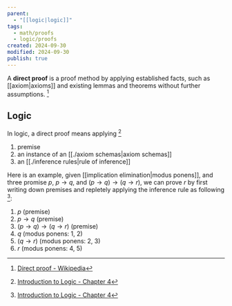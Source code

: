 ```yaml
---
parent:
  - "[[logic|logic]]"
tags:
  - math/proofs
  - logic/proofs
created: 2024-09-30
modified: 2024-09-30
publish: true
---
```

A **direct proof** is a proof method by applying established facts, such as [[axiom|axioms]] and existing lemmas and theorems without further assumptions. [^1]

## Logic
In logic, a direct proof means applying [^2]
1. premise
2. an instance of an [[./axiom schemas|axiom schemas]]
3. an [[./inference rules|rule of inference]]

Here is an example, given [[implication elimination|modus ponens]], and three promise $p$, $p \to q$, and $(p \to q) \to (q \to r)$, we can prove $r$ by first writing down premises and repletely applying the inference rule as following [^2]:
1. $p$ (premise)
2. $p \to q$ (premise)
3. $(p \to q) \to (q \to r)$ (premise)
4. $q$ (modus ponens: 1, 2)
5. $(q \to r)$ (modus ponens: 2, 3)
6. $r$ (modus ponens: 4, 5)

[^1]: [Direct proof - Wikipedia](https://en.wikipedia.org/wiki/Direct_proof)
[^2]: [Introduction to Logic - Chapter 4](http://intrologic.stanford.edu/chapters/chapter_04.html)